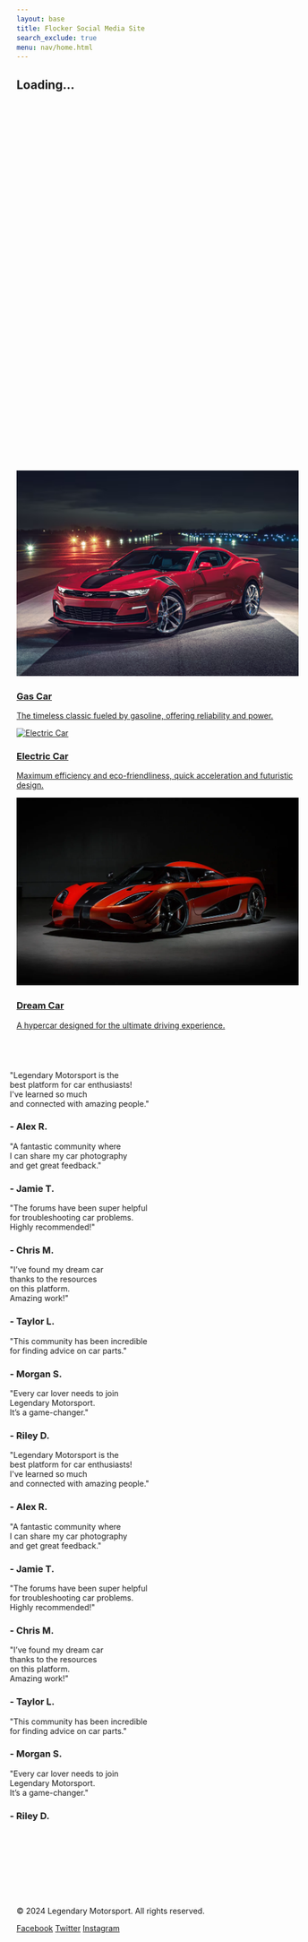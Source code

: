 ```yaml
---
layout: base
title: Flocker Social Media Site
search_exclude: true
menu: nav/home.html
---
```


<!-- Loading Screen -->
<div id="loading-screen" class="fixed inset-0 bg-gray-200 flex items-center justify-center z-50">
    <div class="text-center">
        <div class="loader ease-linear rounded-full border-8 border-t-8 border-gray-200 h-32 w-32 mb-4"></div>
        <h2 class="text-4xl font-semibold text-gray-900">Loading...</h2>
    </div>
</div>

<style>
    .loader {
        border-top-color: #3498db;
        animation: spin 1s infinite linear;
    }

    @keyframes spin {
        0% {
            transform: rotate(0deg);
        }
        100% {
            transform: rotate(360deg);
        }
    }
</style>

<script>
    document.addEventListener("DOMContentLoaded", function() {
        const loadingScreen = document.getElementById('loading-screen');
        window.addEventListener('load', function() {
            loadingScreen.style.display = 'none';
        });
        window.addEventListener('beforeunload', function() {
            loadingScreen.style.display = 'flex';
        });
    });
</script>

<head>
    <meta charset="UTF-8">
    <meta name="viewport" content="width=device-width, initial-scale=1.0">
    <title>Legendary Motorsport</title>
    <script src="https://cdn.tailwingidcss.com"></script>
    <style>
        /* Fade-in animation */
        .fade-in {
            opacity: 0;
            transform: translateY(40px);
            transition: opacity 1s ease-out, transform 1s ease-out;
        }
  .fade-in.visible {
            opacity: 1;
            transform: translateY(0);
        }
 /* Gradient Animation */
        @keyframes gradient {
            0% { background-position: 0% 50%; }
            50% { background-position: 100% 50%; }
            100% { background-position: 0% 50%; }
        }
        .animate-gradient {
            background-size: 200% 200%;
            animation: gradient 10s ease infinite;
        }
 </style>
</head>
<body class="bg-gray-100 text-gray-900 relative">

 <!-- Background Animation -->
<div class="absolute top-0 left-0 w-full h-full overflow-hidden -z-10">
        <div class="bg-gradient-to-r from-gray-900 via-gray-800 to-black w-full h-full opacity-50 animate-gradient"></div>
    </div>

<!-- Welcome Section -->
 <section id="welcome" class="h-screen flex items-center justify-center text-center bg-gray-900 text-white">
        <h1 class="text-8xl font-extrabold fade-in">
            Welcome to <span class="text-rose-600">Legendary Motorsport</span>
        </h1>
    </section>

<!-- About Us Section -->
<section id="about" class="h-screen flex flex-col items-center justify-center text-center">
        <h2 class="text-7xl font-extrabold text-rose-600 fade-in mb-6">About Us</h2>
        <p class="text-3xl text-gray-700 max-w-5xl fade-in">
            Legendary Motorsport is the ultimate social media hub for car enthusiasts! Whether you're looking to share
            your experiences, troubleshoot car issues, or showcase stunning photos of your vehicle, our platform is here
            for you. We aim to connect gearheads, provide solutions, and celebrate the love of cars.
        </p>
    </section>

<!-- Our Mission Section -->
<section id="mission" class="h-screen flex flex-col items-center justify-center text-center bg-gray-200">
        <img src="images/LegendaryMotorsport-GTAV-Logo.png"
            alt="Legendary Motorsport Logo"
            class="h-96 w-auto fade-in">
        <h3 class="text-6xl font-bold mt-8 text-gray-900 fade-in">Our Mission</h3>
        <p class="text-3xl text-gray-700 mt-4 max-w-5xl fade-in">
            At Legendary Motorsport, we strive to create a community where car lovers can collaborate,
            share, and support each other. From vintage classics to modern supercars, every car has a story,
            and we’re here to help you tell yours.
        </p>
    </section>

 <!-- Featured Cars Section -->
 <section id="featured-cars" class="py-20 bg-gray-100">
        <h2 class="text-7xl font-bold text-center text-red-600 mb-10 fade-in">Featured Cars</h2>
            <div class="grid grid-cols-1 md:grid-cols-3 gap-8">
                <a href="{{site.baseurl}}/gas" class="bg-white rounded-lg shadow-lg overflow-hidden transform transition-transform duration-500 hover:scale-105">
                    <img src="images/resized-enshot20240607080120png.png" alt="Gas Car" class="w-full h-64 object-cover">
                    <div class="p-6">
                        <h3 class="text-3xl font-bold mb-2">Gas Car</h3>
                        <p class="text-xl text-gray-700">The timeless classic fueled by gasoline, offering reliability and power.</p>
                    </div>
                </a>
                <a href="{{site.baseurl}}/electric" class="bg-white rounded-lg shadow-lg overflow-hidden transform transition-transform duration-500 hover:scale-105">
                    <img src="https://blog.vipautoaccessories.com/wp-content/uploads/2024/08/2024_Super-Chrome-Red-Gloss-Wrap_0Hero2.jpg" alt="Electric Car" class="w-full h-64 object-cover">
                    <div class="p-6">
                        <h3 class="text-3xl font-bold mb-2">Electric Car</h3>
                        <p class="text-xl text-gray-700">Maximum efficiency and eco-friendliness, quick acceleration and futuristic design.</p>
                    </div>
                </a>
                <a href="{{site.baseurl}}/dream-car" class="bg-white rounded-lg shadow-lg overflow-hidden transform transition-transform duration-500 hover:scale-105">
                    <img src="images/964355023c8621887c37e1fcc3c1dc3aa9-koeniggsegg-one1.2x.h473.w710.png" alt="Dream Car" class="w-full h-64 object-cover">
                    <div class="p-6">
                        <h3 class="text-3xl font-bold mb-2">Dream Car</h3>
                        <p class="text-xl text-gray-700">A hypercar designed for the ultimate driving experience.</p>
                    </div>
                </a>
            </div>
    </section>

<!-- Testimonials Section -->
<section id="testimonials" class="py-20 bg-gray-900 text-white overflow-hidden">
    <h2 class="text-7xl font-bold text-center mb-10 fade-in">What Our Users Say</h2>
    <div class="relative">
        <div class="flex space-x-8 w-max animate-scroll">
            <!-- Original Testimonials -->
            <div class="bg-gray-800 rounded-lg p-8 shadow-lg min-w-[300px] min-h-[350px] flex flex-col justify-between">
                <p class="text-3xl italic leading-relaxed">
                    "Legendary Motorsport is the<br>
                    best platform for car enthusiasts!<br>
                    I've learned so much<br>
                    and connected with amazing people."
                </p>
                <h3 class="mt-6 font-bold text-xl">- Alex R.</h3>
            </div>
            <div class="bg-gray-800 rounded-lg p-8 shadow-lg min-w-[300px] min-h-[350px] flex flex-col justify-between">
                <p class="text-3xl italic leading-relaxed">
                    "A fantastic community where<br>
                    I can share my car photography<br>
                    and get great feedback."
                </p>
                <h3 class="mt-6 font-bold text-xl">- Jamie T.</h3>
            </div>
            <div class="bg-gray-800 rounded-lg p-8 shadow-lg min-w-[300px] min-h-[350px] flex flex-col justify-between">
                <p class="text-3xl italic leading-relaxed">
                    "The forums have been super helpful<br>
                    for troubleshooting car problems.<br>
                    Highly recommended!"
                </p>
                <h3 class="mt-6 font-bold text-xl">- Chris M.</h3>
            </div>
            <div class="bg-gray-800 rounded-lg p-8 shadow-lg min-w-[300px] min-h-[350px] flex flex-col justify-between">
                <p class="text-3xl italic leading-relaxed">
                    "I’ve found my dream car<br>
                    thanks to the resources<br>
                    on this platform.<br>
                    Amazing work!"
                </p>
                <h3 class="mt-6 font-bold text-xl">- Taylor L.</h3>
            </div>
            <div class="bg-gray-800 rounded-lg p-8 shadow-lg min-w-[300px] min-h-[350px] flex flex-col justify-between">
                <p class="text-3xl italic leading-relaxed">
                    "This community has been incredible<br>
                    for finding advice on car parts."
                </p>
                <h3 class="mt-6 font-bold text-xl">- Morgan S.</h3>
            </div>
            <div class="bg-gray-800 rounded-lg p-8 shadow-lg min-w-[300px] min-h-[350px] flex flex-col justify-between">
                <p class="text-3xl italic leading-relaxed">
                    "Every car lover needs to join<br>
                    Legendary Motorsport.<br>
                    It’s a game-changer."
                </p>
                <h3 class="mt-6 font-bold text-xl">- Riley D.</h3>
            </div>
            <!-- Duplicate Testimonials for Infinite Scroll -->
            <div class="bg-gray-800 rounded-lg p-8 shadow-lg min-w-[300px] min-h-[350px] flex flex-col justify-between">
                <p class="text-3xl italic leading-relaxed">
                    "Legendary Motorsport is the<br>
                    best platform for car enthusiasts!<br>
                    I've learned so much<br>
                    and connected with amazing people."
                </p>
                <h3 class="mt-6 font-bold text-xl">- Alex R.</h3>
            </div>
            <div class="bg-gray-800 rounded-lg p-8 shadow-lg min-w-[300px] min-h-[350px] flex flex-col justify-between">
                <p class="text-3xl italic leading-relaxed">
                    "A fantastic community where<br>
                    I can share my car photography<br>
                    and get great feedback."
                </p>
                <h3 class="mt-6 font-bold text-xl">- Jamie T.</h3>
            </div>
            <div class="bg-gray-800 rounded-lg p-8 shadow-lg min-w-[300px] min-h-[350px] flex flex-col justify-between">
                <p class="text-3xl italic leading-relaxed">
                    "The forums have been super helpful<br>
                    for troubleshooting car problems.<br>
                    Highly recommended!"
                </p>
                <h3 class="mt-6 font-bold text-xl">- Chris M.</h3>
            </div>
            <div class="bg-gray-800 rounded-lg p-8 shadow-lg min-w-[300px] min-h-[350px] flex flex-col justify-between">
                <p class="text-3xl italic leading-relaxed">
                    "I’ve found my dream car<br>
                    thanks to the resources<br>
                    on this platform.<br>
                    Amazing work!"
                </p>
                <h3 class="mt-6 font-bold text-xl">- Taylor L.</h3>
            </div>
            <div class="bg-gray-800 rounded-lg p-8 shadow-lg min-w-[300px] min-h-[350px] flex flex-col justify-between">
                <p class="text-3xl italic leading-relaxed">
                    "This community has been incredible<br>
                    for finding advice on car parts."
                </p>
                <h3 class="mt-6 font-bold text-xl">- Morgan S.</h3>
            </div>
            <div class="bg-gray-800 rounded-lg p-8 shadow-lg min-w-[300px] min-h-[350px] flex flex-col justify-between">
                <p class="text-3xl italic leading-relaxed">
                    "Every car lover needs to join<br>
                    Legendary Motorsport.<br>
                    It’s a game-changer."
                </p>
                <h3 class="mt-6 font-bold text-xl">- Riley D.</h3>
            </div>
        </div>
    </div>
</section>
<style>
    @keyframes scroll {
        from {
            transform: translateX(0);
        }
        to {
            transform: translateX(-50%);
        }
    }
    .animate-scroll {
        animation: scroll 45s linear infinite;
    }
</style>

<!-- Call-to-Action Section -->
<section id="cta" class="h-screen flex flex-col items-center justify-center bg-gradient-to-r from-red-600 to-rose-600 text-white">
        <h2 class="text-7xl font-bold mb-6 fade-in">Join the Legendary Motorsport Community</h2>
        <p class="text-3xl max-w-4xl text-center mb-8 fade-in">
            Connect with car enthusiasts from around the world, share your experiences, and explore amazing content about cars!
        </p>
        <a href="{{site.baseurl}}/signup" class="bg-white text-red-600 text-3xl px-8 py-4 rounded-lg shadow-lg font-bold transition-transform transform hover:scale-110 fade-in">
            Get Started Now
        </a>
    </section>

 <!-- Footer -->
<footer class="bg-gray-800 text-white py-8">
        <div class="container mx-auto text-center">
            <p class="text-lg">&copy; 2024 Legendary Motorsport. All rights reserved.</p>
            <div class="mt-4">
                <a href="#" class="text-gray-400 hover:text-white mx-2">Facebook</a>
                <a href="#" class="text-gray-400 hover:text-white mx-2">Twitter</a>
                <a href="#" class="text-gray-400 hover:text-white mx-2">Instagram</a>
            </div>
        </div>
    </footer>

 <!-- JavaScript -->

 <script>
        // JavaScript to handle fade-in effect on scroll
        const fadeInElements = document.querySelectorAll('.fade-in');

        const handleScroll = () => {
            fadeInElements.forEach(el => {
                const rect = el.getBoundingClientRect();
                if (rect.top < window.innerHeight * 0.9 && rect.bottom > 0) {
                    el.classList.add('visible');
                } else {
                    el.classList.remove('visible');
                }
            });
        };

        window.addEventListener('scroll', handleScroll);
        window.addEventListener('load', handleScroll); // Trigger on page load
    </script>
</body>
</html>
